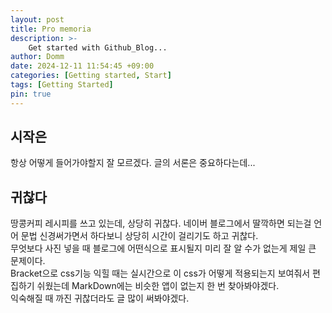 ```yaml
---
layout: post
title: Pro memoria
description: >-
    Get started with Github_Blog...
author: Domm
date: 2024-12-11 11:54:45 +09:00
categories: [Getting started, Start]
tags: [Getting Started]
pin: true
---
```


## 시작은

항상 어떻게 들어가야할지 잘 모르겠다. 글의 서론은 중요하다는데...


## 귀찮다

땅콩커피 레시피를 쓰고 있는데, 상당히 귀찮다. 네이버 블로그에서 딸깍하면 되는걸 언어 문법 신경써가면서 하다보니 상당히 시간이 걸리기도 하고 귀찮다.   
무엇보다 사진 넣을 때 블로그에 어떤식으로 표시될지 미리 잘 알 수가 없는게 제일 큰 문제이다.   
Bracket으로 css기능 익힐 때는 실시간으로 이 css가 어떻게 적용되는지 보여줘서 편집하기 쉬웠는데 MarkDown에는 비슷한 앱이 없는지 한 번 찾아봐야겠다.   
익숙해질 때 까진 귀찮더라도 글 많이 써봐야겠다. 
